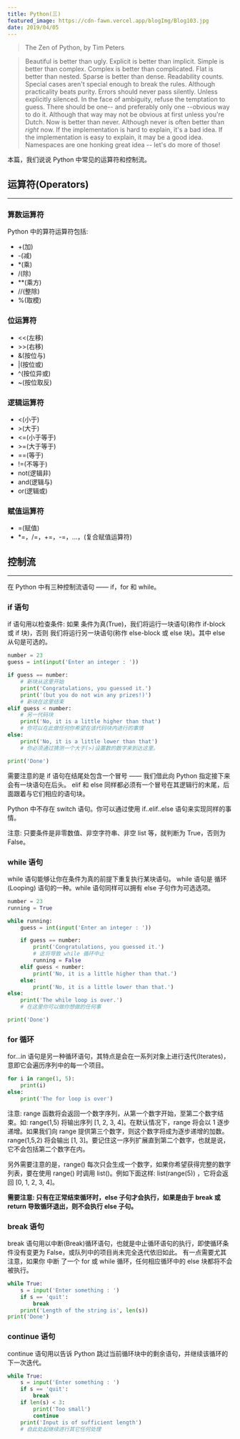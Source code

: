 ```yaml
---
title: Python(三)
featured_image: https://cdn-fawn.vercel.app/blogImg/Blog103.jpg
date: 2019/04/05
---
```


> The Zen of Python, by Tim Peters

> Beautiful is better than ugly.
> Explicit is better than implicit.
> Simple is better than complex.
> Complex is better than complicated.
> Flat is better than nested.
> Sparse is better than dense.
> Readability counts.
> Special cases aren't special enough to break the rules.
> Although practicality beats purity.
> Errors should never pass silently.
> Unless explicitly silenced.
> In the face of ambiguity, refuse the temptation to guess.
> There should be one-- and preferably only one --obvious way to do it.
> Although that way may not be obvious at first unless you're Dutch.
> Now is better than never.
> Although never is often better than *right* now.
> If the implementation is hard to explain, it's a bad idea.
> If the implementation is easy to explain, it may be a good idea.
> Namespaces are one honking great idea -- let's do more of those!

本篇，我们说说 Python 中常见的运算符和控制流。

## 运算符(Operators)
***  
### 算数运算符
Python 中的算符运算符包括: 
- +(加)
- -(减)
- *(乘)
- /(除)
- **(乘方)
- //(整除)
- %(取模)

### 位运算符
- &lt;&lt;(左移)
- &gt;&gt;(右移)
- &(按位与)
- |(按位或)
- ^(按位异或)
- ~(按位取反)

### 逻辑运算符
- &lt;(小于)
- &gt;(大于)
- &lt;=(小于等于)
- &gt;=(大于等于)
- ==(等于)
- !=(不等于)
- not(逻辑非)
- and(逻辑与)
- or(逻辑或)

### 赋值运算符
- =(赋值)
- *=，/=，+=，-=，...，(复合赋值运算符)

## 控制流
***  
在 Python 中有三种控制流语句 —— if，for 和 while。
### if 语句
if 语句用以检查条件: 如果 条件为真(True)，我们将运行一块语句(称作 if-block 或 if 块)，否则 我们将运行另一块语句(称作 else-block 或 else 块)。其中 else 从句是可选的。
``` python
number = 23
guess = int(input('Enter an integer : '))

if guess == number:
    # 新块从这里开始
    print('Congratulations, you guessed it.')
    print('(but you do not win any prizes!)')
    # 新块在这里结束
elif guess < number:
    # 另一代码块
    print('No, it is a little higher than that')
    # 你可以在此做任何你希望在该代码块内进行的事情
else:
    print('No, it is a little lower than that')
    # 你必须通过猜测一个大于(>)设置数的数字来到达这里。

print('Done')
```

需要注意的是 if 语句在结尾处包含一个冒号 —— 我们借此向 Python 指定接下来会有一块语句在后头。
elif 和 else 同样都必须有一个冒号在其逻辑行的末尾，后面跟着与它们相应的语句块。

Python 中不存在 switch 语句。你可以通过使用 if..elif..else 语句来实现同样的事情。

注意: 只要条件是非零数值、非空字符串、非空 list 等，就判断为 True，否则为 False。

### while 语句
while 语句能够让你在条件为真的前提下重复执行某块语句。 while 语句是 循环(Looping) 语句的一种。while 语句同样可以拥有 else 子句作为可选选项。
``` python
number = 23
running = True

while running:
    guess = int(input('Enter an integer : '))

    if guess == number:
        print('Congratulations, you guessed it.')
        # 这将导致 while 循环中止
        running = False
    elif guess < number:
        print('No, it is a little higher than that.')
    else:
        print('No, it is a little lower than that.')
else:
    print('The while loop is over.')
    # 在这里你可以做你想做的任何事

print('Done')
```

### for 循环
for...in 语句是另一种循环语句，其特点是会在一系列对象上进行迭代(Iterates)，意即它会遍历序列中的每一个项目。
``` python
for i in range(1, 5):
    print(i)
else:
    print('The for loop is over')
```
注意: range 函数将会返回一个数字序列，从第一个数字开始，至第二个数字结束。如: range(1,5) 将输出序列 [1, 2, 3, 4]。在默认情况下，range 将会以 1 逐步递增。如果我们向 range 提供第三个数字，则这个数字将成为逐步递增的加数。range(1,5,2) 将会输出 [1, 3]。要记住这一序列扩展直到第二个数字，也就是说，它不会包括第二个数字在内。

另外需要注意的是，range() 每次只会生成一个数字，如果你希望获得完整的数字列表，要在使用 range() 时调用 list()。例如下面这样: list(range(5)) ，它将会返回 [0, 1, 2, 3, 4]。

**需要注意: 只有在正常结束循环时，else 子句才会执行，如果是由于 break 或 return 导致循环退出，则不会执行 else 子句。**

### break 语句
break 语句用以中断(Break)循环语句，也就是中止循环语句的执行，即使循环条件没有变更为 False，或队列中的项目尚未完全迭代依旧如此。
有一点需要尤其注意，如果你 中断 了一个 for 或 while 循环，任何相应循环中的 else 块都将不会被执行。
``` python
while True:
    s = input('Enter something : ')
    if s == 'quit':
        break
    print('Length of the string is', len(s))
print('Done')
```

### continue 语句
continue 语句用以告诉 Python 跳过当前循环块中的剩余语句，并继续该循环的下一次迭代。
``` python
while True:
    s = input('Enter something : ')
    if s == 'quit':
        break
    if len(s) < 3:
        print('Too small')
        continue
    print('Input is of sufficient length')
    # 自此处起继续进行其它任何处理
```